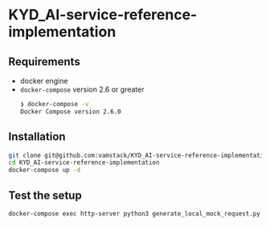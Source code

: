 # KYD_AI-service-reference-implementation

## Requirements

- docker engine
- `docker-compose` version 2.6 or greater
  ```bash
  ❯ docker-compose -v
  Docker Compose version 2.6.0
  ```

## Installation

```bash
git clone git@github.com:vamstack/KYD_AI-service-reference-implementation.git
cd KYD_AI-service-reference-implementation
docker-compose up -d
```

## Test the setup

```bash
docker-compose exec http-server python3 generate_local_mock_request.py
```
